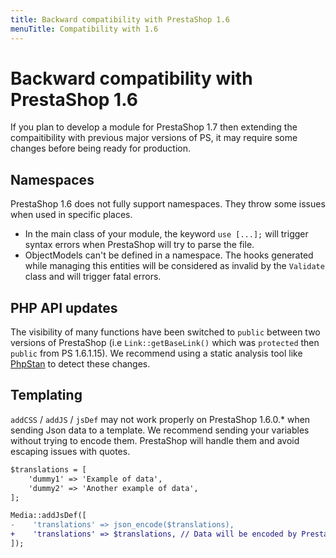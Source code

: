 ```yaml
---
title: Backward compatibility with PrestaShop 1.6
menuTitle: Compatibility with 1.6
---
```


# Backward compatibility with PrestaShop 1.6

If you plan to develop a module for PrestaShop 1.7 then extending the compaitibility with previous major versions of PS,
it may require some changes before being ready for production.

## Namespaces

PrestaShop 1.6 does not fully support namespaces. They throw some issues when used in specific places.

* In the main class of your module, the keyword `use [...];` will trigger syntax errors when PrestaShop will try to parse the file.
* ObjectModels can't be defined in a namespace. The hooks generated while managing this entities will be considered as invalid by the `Validate` class and will trigger fatal errors.

## PHP API updates

The visibility of many functions have been switched to `public` between two versions of PrestaShop (i.e `Link::getBaseLink()` which was `protected` then `public` from PS 1.6.1.15). 
We recommend using a static analysis tool like [PhpStan](https://github.com/phpstan/phpstan) to detect these changes.

## Templating

`addCSS` / `addJS` / `jsDef` may not work properly on PrestaShop 1.6.0.* when sending Json data to a template.
We recommend sending your variables without trying to encode them. PrestaShop will handle them and avoid escaping issues with quotes.


```patch
$translations = [
    'dummy1' => 'Example of data',
    'dummy2' => 'Another example of data',
];

Media::addJsDef([
-    'translations' => json_encode($translations),
+    'translations' => $translations, // Data will be encoded by PrestaShop
]);
```
